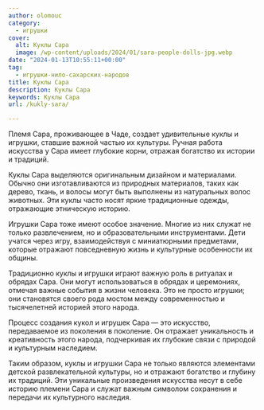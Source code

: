 ```yaml
---
author: olomouc
category:
  - игрушки
cover:
  alt: Куклы Сара
  image: /wp-content/uploads/2024/01/sara-people-dolls-jpg.webp
date: "2024-01-13T10:55:11+00:00"
tag:
  - игрушки-нило-сахарских-народов
title: Куклы Сара
description: Куклы Сара
keywords: Куклы Сара
url: /kukly-sara/

---
```

Племя Сара, проживающее в Чаде, создает удивительные куклы и игрушки, ставшие важной частью их культуры. Ручная работа искусства у Сара имеет глубокие корни, отражая богатство их истории и традиций.

Куклы Сара выделяются оригинальным дизайном и материалами. Обычно они изготавливаются из природных материалов, таких как дерево, ткань, и волосы могут быть выполнены из натуральных волос животных. Эти куклы часто носят яркие традиционные одежды, отражающие этническую историю.

Игрушки Сара тоже имеют особое значение. Многие из них служат не только развлечением, но и образовательными инструментами. Дети учатся через игру, взаимодействуя с миниатюрными предметами, которые отражают повседневную жизнь и культурные особенности их общины.

Традиционно куклы и игрушки играют важную роль в ритуалах и обрядах Сара. Они могут использоваться в обрядах и церемониях, отмечая важные события в жизни человека. Это не просто игрушки; они становятся своего рода мостом между современностью и тысячелетней историей этого народа.

Процесс создания кукол и игрушек Сара — это искусство, передаваемое из поколения в поколение. Он отражает уникальность и креативность этого народа, подчеркивая их глубокие связи с природой и культурным наследием.

Таким образом, куклы и игрушки Сара не только являются элементами детской развлекательной культуры, но и отражают богатство и глубину их традиций. Эти уникальные произведения искусства несут в себе историю племени Сара и служат важным символом сохранения и передачи их культурного наследия.
